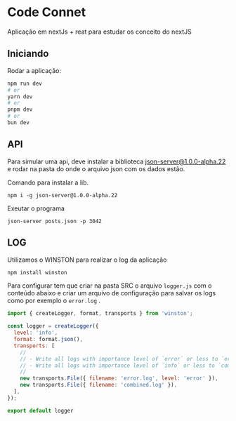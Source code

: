 # Code Connet
Aplicação em nextJs + reat para estudar os conceito do nextJS

## Iniciando

Rodar a aplicação:

```bash
npm run dev
# or
yarn dev
# or
pnpm dev
# or
bun dev
```
## API
Para simular uma api, deve instalar a biblioteca json-server@1.0.0-alpha.22 e rodar na pasta do onde o arquivo json com os dados estão.

Comando para instalar a lib.
```bah
npm i -g json-server@1.0.0-alpha.22
```

Exeutar o programa
```bah
json-server posts.json -p 3042
```

## LOG
Utilizamos o WINSTON para realizar o log da aplicação 
```bash
npm install winston
```

Para configurar tem que criar na pasta SRC o arquivo ```logger.js``` com o conteúdo abaixo e criar um arquivo de configuração para salvar os logs como por exemplo o ```error.log``` . 


```javascript
import { createLogger, format, transports } from 'winston';

const logger = createLogger({
  level: 'info',
  format: format.json(),
  transports: [
    //
    // - Write all logs with importance level of `error` or less to `error.log`
    // - Write all logs with importance level of `info` or less to `combined.log`
    //
    new transports.File({ filename: 'error.log', level: 'error' }),
    new transports.File({ filename: 'combined.log' }),
  ],
});

export default logger
```